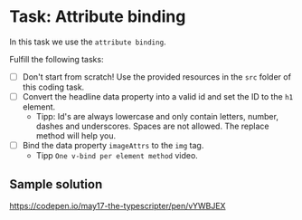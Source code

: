 # Task: Attribute binding

In this task we use the `attribute binding`.

Fulfill the following tasks:

- [ ] Don't start from scratch! Use the provided resources in the `src` folder of this coding task.
- [ ] Convert the headline data property into a valid id and set the ID to the `h1` element.
  -  Tipp: Id's are always lowercase and only contain letters, number, dashes and underscores. Spaces are not allowed. The replace method will help you. 
- [ ] Bind the data property `imageAttrs` to the `img` tag.
  - Tipp `One v-bind per element method` video.

## Sample solution

https://codepen.io/may17-the-typescripter/pen/vYWBJEX
